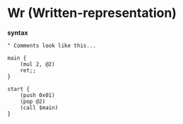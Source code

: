 # Wr (Written-representation)

**syntax**

```
" Comments look like this...

main {
    (mul 2, @2)
    ret;;
}

start {
    (push 0x01)
    (pop @2)
    (call $main)
}
```
